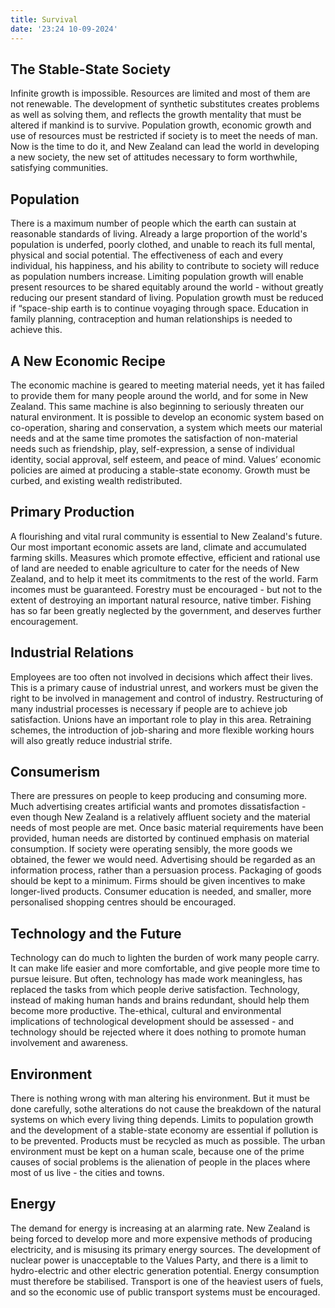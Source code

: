 ```yaml
---
title: Survival
date: '23:24 10-09-2024'
---
```


## The Stable-State Society
Infinite growth is impossible. Resources are limited and most of them are not renewable. The development of synthetic
substitutes creates problems as well as solving them, and reflects the growth mentality that must be altered if mankind
is to survive. Population growth, economic growth and use of resources must be restricted if society is to meet the needs
of man. Now is the time to do it, and New Zealand can lead the world in developing a new society, the new set of attitudes
necessary to form worthwhile, satisfying communities.

## Population

There is a maximum number of people which the earth can sustain at reasonable standards of living. Already a large
proportion of the world's population is underfed, poorly clothed, and unable to reach its full mental, physical and social
potential. The effectiveness of each and every individual, his happiness, and his ability to contribute to society will
reduce as population numbers increase. Limiting population growth will enable present resources to be shared
equitably around the world - without greatly reducing our present standard of living. Population growth must be
reduced if “space-ship earth is to continue voyaging through space. Education in family planning, contraception and
human relationships is needed to achieve this.

## A New Economic Recipe

The economic machine is geared to meeting material needs, yet it has failed to provide them for many people around the
world, and for some in New Zealand. This same machine is also beginning to seriously threaten our natural environment.
It is possible to develop an economic system based on co-operation, sharing and conservation, a system which meets our
material needs and at the same time promotes the satisfaction of non-material needs such as friendship, play,
self-expression, a sense of individual identity, social approval, self esteem, and peace of mind. Values’ economic policies
are aimed at producing a stable-state economy. Growth must be curbed, and existing wealth redistributed.

## Primary Production
A flourishing and vital rural community is essential to New Zealand's future. Our most important economic assets are
land, climate and accumulated farming skills. Measures which promote effective, efficient and rational use of land are
needed to enable agriculture to cater for the needs of New Zealand, and to help it meet its commitments to the rest of
the world. Farm incomes must be guaranteed. Forestry must be encouraged - but not to the extent of destroying an
important natural resource, native timber. Fishing has so far been greatly neglected by the government, and deserves further encouragement.


## Industrial Relations

Employees are too often not involved in decisions which affect their lives. This is a primary cause of industrial unrest,
and workers must be given the right to be involved in management and control of industry. Restructuring of many
industrial processes is necessary if people are to achieve job satisfaction. Unions have an important role to play in this
area. Retraining schemes, the introduction of job-sharing and more flexible working hours will also greatly reduce
industrial strife.

## Consumerism

There are pressures on people to keep producing and consuming more. Much advertising creates artificial wants and
promotes dissatisfaction - even though New Zealand is a relatively affluent society and the material needs of most
people are met. Once basic material requirements have been provided, human needs are distorted by continued
emphasis on material consumption. If society were operating sensibly, the more goods we obtained, the fewer we would
need. Advertising should be regarded as an information process, rather than a persuasion process. Packaging of goods
should be kept to a minimum. Firms should be given incentives to make longer-lived products. Consumer education is
needed, and smaller, more personalised shopping centres should be encouraged.

## Technology and the Future

Technology can do much to lighten the burden of work many people carry. It can make life easier and more comfortable,
and give people more time to pursue leisure. But often, technology has made work meaningless, has replaced the tasks
from which people derive satisfaction. Technology, instead of making human hands and brains redundant, should help
them become more productive. The-ethical, cultural and environmental implications of technological development
should be assessed - and technology should be rejected where it does nothing to promote human involvement and awareness.

## Environment
There is nothing wrong with man altering his environment. But it must be done carefully, sothe alterations do not cause
the breakdown of the natural systems on which every living thing depends. Limits to population growth and the
development of a stable-state economy are essential if pollution is to be prevented. Products must be recycled as much
as possible. The urban environment must be kept on a human scale, because one of the prime causes of social problems
is the alienation of people in the places where most of us live - the cities and towns.

## Energy
The demand for energy is increasing at an alarming rate. New Zealand is being forced to develop more and more
expensive methods of producing electricity, and is misusing its primary energy sources. The development of nuclear
power is unacceptable to the Values Party, and there is a limit to hydro-electric and other electric generation potential.
Energy consumption must therefore be stabilised. Transport is one of the heaviest users of fuels, and so the economic
use of public transport systems must be encouraged.